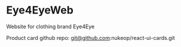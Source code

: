 # Eye4EyeWeb
Website for clothing brand Eye4Eye

Product card github repo: git@github.com:nukeop/react-ui-cards.git

